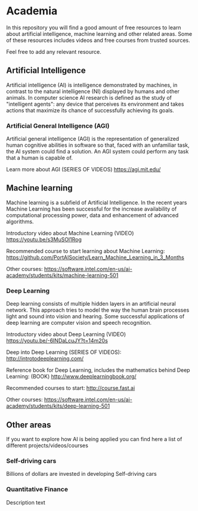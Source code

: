 # Academia
In this repository you will find a good amount of free resources to learn about artificial intelligence, machine learning and other related areas. Some of these resources includes videos and free courses from trusted sources.

Feel free to add any relevant resource.


## Artificial Intelligence

Artificial intelligence (AI) is intelligence demonstrated by machines, in contrast to the natural intelligence (NI) displayed by humans and other animals. In computer science AI research is defined as the study of "intelligent agents": any device that perceives its environment and takes actions that maximize its chance of successfully achieving its goals.


### Artificial General Intelligence (AGI)
Artificial general intelligence (AGI) is the representation of generalized human cognitive abilities in software so that, faced with an unfamiliar task, the AI system could find a solution. An AGI system could perform any task that a human is capable of.

Learn more about AGI (SERIES OF VIDEOS) https://agi.mit.edu/

## Machine learning
Machine learning is a subfield of Artificial Intelligence. In the recent years Machine Learning has been successful for the increase availability of computational processing power, data and enhancement of advanced algorithms.

Introductory video about Machine Learning (VIDEO) https://youtu.be/s3MuSOl1Rog

Recommended course to start learning about Machine Learning:
https://github.com/PortAISociety/Learn_Machine_Learning_in_3_Months

Other courses:
https://software.intel.com/en-us/ai-academy/students/kits/machine-learning-501

### Deep Learning
Deep learning consists of multiple hidden layers in an artificial neural network. This approach tries to model the way the human brain processes light and sound into vision and hearing. Some successful applications of deep learning are computer vision and speech recognition.

Introductory video about Deep Learning (VIDEO) https://youtu.be/-6INDaLcuJY?t=14m20s

Deep into Deep Learning (SERIES OF VIDEOS): http://introtodeeplearning.com/

Reference book for Deep Learning, includes the mathematics behind Deep Learning: (BOOK) http://www.deeplearningbook.org/

Recommended courses to start:
http://course.fast.ai

Other courses:
https://software.intel.com/en-us/ai-academy/students/kits/deep-learning-501


## Other areas
If you want to explore how AI is being applied you can find here a list of different projects/videos/courses

### Self-driving cars
Billions of dollars are invested in developing Self-driving cars

### Quantitative Finance
Description text
